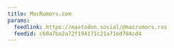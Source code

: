 ```yaml
---
title: MacRumors.com
params:
  feedlink: https://mastodon.social/@macrumors.rss
  feedid: c69a7ba2a72f194171c21a71ed764cd4
---
```

